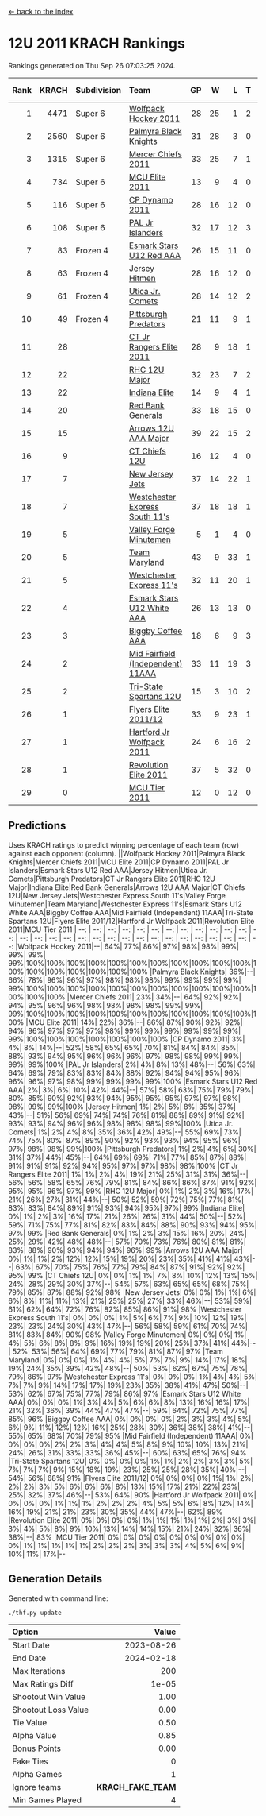 [<- back to the index](readme.md)
# 12U 2011 KRACH Rankings
Rankings generated on Thu Sep 26 07:03:25 2024.

Rank|KRACH|Subdivision|Team|GP|W|L|T|OTW|OTL|SoS|Exp Wins|Win Diff
---:|---:|:---|:---|---:|---:|---:|---:|---:|---:|---:|---:|---:
1|4471|Super 6|[Wolfpack Hockey 2011](https://gamesheetstats.com/seasons/3664/teams/140937/schedule)|28|25|1|2|0|0|447|26.8|-0.0
2|2560|Super 6|[Palmyra Black Knights](https://gamesheetstats.com/seasons/3664/teams/140949/schedule)|31|28|3|0|1|0|488|28.8|-0.0
3|1315|Super 6|[Mercer Chiefs 2011](https://gamesheetstats.com/seasons/3664/teams/140936/schedule)|33|25|7|1|2|1|927|26.3|-0.0
4|734|Super 6|[MCU Elite 2011](https://gamesheetstats.com/seasons/3664/teams/140929/schedule)|13|9|4|0|3|0|951|9.8|-0.0
5|116|Super 6|[CP Dynamo 2011](https://gamesheetstats.com/seasons/3664/teams/140944/schedule)|28|16|12|0|1|4|656|16.9|0.0
6|108|Super 6|[PAL Jr Islanders](https://gamesheetstats.com/seasons/3664/teams/140943/schedule)|32|17|12|3|2|0|744|19.4|0.0
7|83|Frozen 4|[Esmark Stars U12 Red AAA](https://gamesheetstats.com/seasons/3664/teams/140951/schedule)|26|15|11|0|3|0|737|15.9|0.0
8|63|Frozen 4|[Jersey Hitmen](https://gamesheetstats.com/seasons/3664/teams/140938/schedule)|28|16|12|0|2|1|604|16.9|0.0
9|61|Frozen 4|[Utica Jr. Comets](https://gamesheetstats.com/seasons/3664/teams/140945/schedule)|28|14|12|2|2|2|611|15.9|0.0
10|49|Frozen 4|[Pittsburgh Predators](https://gamesheetstats.com/seasons/3664/teams/140950/schedule)|21|11|9|1|1|1|885|12.4|0.0
11|28||[CT Jr Rangers Elite 2011](https://gamesheetstats.com/seasons/3664/teams/140931/schedule)|28|9|18|1|1|1|810|10.4|0.0
12|22||[RHC 12U Major](https://gamesheetstats.com/seasons/3664/teams/140941/schedule)|32|23|7|2|0|1|16|24.9|0.0
13|22||[Indiana Elite](https://gamesheetstats.com/seasons/3664/teams/144353/schedule)|14|9|4|1|1|0|50|10.4|0.0
14|20||[Red Bank Generals](https://gamesheetstats.com/seasons/3664/teams/140940/schedule)|33|18|15|0|1|3|330|18.9|0.0
15|15||[Arrows 12U AAA Major](https://gamesheetstats.com/seasons/3664/teams/140946/schedule)|39|22|15|2|1|1|74|23.9|0.0
16|9||[CT Chiefs 12U](https://gamesheetstats.com/seasons/3664/teams/140934/schedule)|16|12|4|0|1|0|5|12.9|0.0
17|7||[New Jersey Jets](https://gamesheetstats.com/seasons/3664/teams/140939/schedule)|37|14|22|1|2|0|313|15.4|0.0
18|7||[Westchester Express South 11's](https://gamesheetstats.com/seasons/3664/teams/140947/schedule)|37|18|18|1|2|0|54|19.4|0.0
19|5||[Valley Forge Minutemen](https://gamesheetstats.com/seasons/3664/teams/187349/schedule)|5|1|4|0|0|0|451|1.9|0.0
20|5||[Team Maryland](https://gamesheetstats.com/seasons/3664/teams/140954/schedule)|43|9|33|1|0|6|568|10.4|0.0
21|5||[Westchester Express 11's](https://gamesheetstats.com/seasons/3664/teams/140948/schedule)|32|11|20|1|0|3|55|12.4|0.0
22|4||[Esmark Stars U12 White AAA](https://gamesheetstats.com/seasons/3664/teams/140952/schedule)|26|13|13|0|1|1|9|13.9|0.0
23|3||[Biggby Coffee AAA](https://gamesheetstats.com/seasons/3664/teams/144351/schedule)|18|6|9|3|0|0|12|8.4|0.0
24|2||[Mid Fairfield (Independent) 11AAA](https://gamesheetstats.com/seasons/3664/teams/140933/schedule)|33|11|19|3|0|1|12|13.4|0.0
25|2||[Tri-State Spartans 12U](https://gamesheetstats.com/seasons/3664/teams/144352/schedule)|15|3|10|2|0|0|10|4.9|0.0
26|1||[Flyers Elite 2011/12](https://gamesheetstats.com/seasons/3664/teams/140942/schedule)|33|9|23|1|0|2|8|10.4|0.0
27|1||[Hartford Jr Wolfpack 2011](https://gamesheetstats.com/seasons/3664/teams/140935/schedule)|24|6|16|2|1|0|7|7.9|0.0
28|1||[Revolution Elite 2011](https://gamesheetstats.com/seasons/3664/teams/140953/schedule)|37|5|32|0|0|0|9|5.9|0.0
29|0||[MCU Tier 2011](https://gamesheetstats.com/seasons/3664/teams/140932/schedule)|12|0|12|0|0|0|4|0.9|0.0

## Predictions
Uses KRACH ratings to predict winning percentage of each team (row) against each opponent (column).
||Wolfpack Hockey 2011|Palmyra Black Knights|Mercer Chiefs 2011|MCU Elite 2011|CP Dynamo 2011|PAL Jr Islanders|Esmark Stars U12 Red AAA|Jersey Hitmen|Utica Jr. Comets|Pittsburgh Predators|CT Jr Rangers Elite 2011|RHC 12U Major|Indiana Elite|Red Bank Generals|Arrows 12U AAA Major|CT Chiefs 12U|New Jersey Jets|Westchester Express South 11's|Valley Forge Minutemen|Team Maryland|Westchester Express 11's|Esmark Stars U12 White AAA|Biggby Coffee AAA|Mid Fairfield (Independent) 11AAA|Tri-State Spartans 12U|Flyers Elite 2011/12|Hartford Jr Wolfpack 2011|Revolution Elite 2011|MCU Tier 2011
| --: | --: | --: | --: | --: | --: | --: | --: | --: | --: | --: | --: | --: | --: | --: | --: | --: | --: | --: | --: | --: | --: | --: | --: | --: | --: | --: | --: | --: | --: 
|Wolfpack Hockey 2011|--| 64%| 77%| 86%| 97%| 98%| 98%| 99%| 99%| 99%| 99%|100%|100%|100%|100%|100%|100%|100%|100%|100%|100%|100%|100%|100%|100%|100%|100%|100%|100%
|Palmyra Black Knights| 36%|--| 66%| 78%| 96%| 96%| 97%| 98%| 98%| 98%| 99%| 99%| 99%| 99%| 99%|100%|100%|100%|100%|100%|100%|100%|100%|100%|100%|100%|100%|100%|100%
|Mercer Chiefs 2011| 23%| 34%|--| 64%| 92%| 92%| 94%| 95%| 96%| 96%| 98%| 98%| 98%| 98%| 99%| 99%| 99%|100%|100%|100%|100%|100%|100%|100%|100%|100%|100%|100%|100%
|MCU Elite 2011| 14%| 22%| 36%|--| 86%| 87%| 90%| 92%| 92%| 94%| 96%| 97%| 97%| 97%| 98%| 99%| 99%| 99%| 99%| 99%| 99%| 99%|100%|100%|100%|100%|100%|100%|100%
|CP Dynamo 2011|  3%|  4%|  8%| 14%|--| 52%| 58%| 65%| 65%| 70%| 81%| 84%| 84%| 85%| 88%| 93%| 94%| 95%| 96%| 96%| 96%| 97%| 98%| 98%| 99%| 99%| 99%| 99%|100%
|PAL Jr Islanders|  2%|  4%|  8%| 13%| 48%|--| 56%| 63%| 64%| 69%| 79%| 83%| 83%| 84%| 88%| 92%| 94%| 94%| 95%| 96%| 96%| 96%| 97%| 98%| 99%| 99%| 99%| 99%|100%
|Esmark Stars U12 Red AAA|  2%|  3%|  6%| 10%| 42%| 44%|--| 57%| 58%| 63%| 75%| 79%| 79%| 80%| 85%| 90%| 92%| 93%| 94%| 95%| 95%| 95%| 97%| 97%| 98%| 98%| 99%| 99%|100%
|Jersey Hitmen|  1%|  2%|  5%|  8%| 35%| 37%| 43%|--| 51%| 56%| 69%| 74%| 74%| 76%| 81%| 88%| 89%| 91%| 92%| 93%| 93%| 94%| 96%| 96%| 98%| 98%| 98%| 99%|100%
|Utica Jr. Comets|  1%|  2%|  4%|  8%| 35%| 36%| 42%| 49%|--| 55%| 69%| 73%| 74%| 75%| 80%| 87%| 89%| 90%| 92%| 93%| 93%| 94%| 95%| 96%| 97%| 98%| 98%| 99%|100%
|Pittsburgh Predators|  1%|  2%|  4%|  6%| 30%| 31%| 37%| 44%| 45%|--| 64%| 69%| 69%| 71%| 77%| 85%| 87%| 88%| 91%| 91%| 91%| 92%| 94%| 95%| 97%| 97%| 98%| 98%|100%
|CT Jr Rangers Elite 2011|  1%|  1%|  2%|  4%| 19%| 21%| 25%| 31%| 31%| 36%|--| 56%| 56%| 58%| 65%| 76%| 79%| 81%| 84%| 86%| 86%| 87%| 91%| 92%| 95%| 95%| 96%| 97%| 99%
|RHC 12U Major|  0%|  1%|  2%|  3%| 16%| 17%| 21%| 26%| 27%| 31%| 44%|--| 50%| 52%| 59%| 72%| 75%| 77%| 81%| 83%| 83%| 84%| 89%| 91%| 93%| 94%| 95%| 97%| 99%
|Indiana Elite|  0%|  1%|  2%|  3%| 16%| 17%| 21%| 26%| 26%| 31%| 44%| 50%|--| 52%| 59%| 71%| 75%| 77%| 81%| 82%| 83%| 84%| 88%| 90%| 93%| 94%| 95%| 97%| 99%
|Red Bank Generals|  0%|  1%|  2%|  3%| 15%| 16%| 20%| 24%| 25%| 29%| 42%| 48%| 48%|--| 57%| 70%| 73%| 76%| 80%| 81%| 81%| 83%| 88%| 90%| 93%| 94%| 94%| 96%| 99%
|Arrows 12U AAA Major|  0%|  1%|  1%|  2%| 12%| 12%| 15%| 19%| 20%| 23%| 35%| 41%| 41%| 43%|--| 63%| 67%| 70%| 75%| 76%| 77%| 79%| 84%| 87%| 91%| 92%| 92%| 95%| 99%
|CT Chiefs 12U|  0%|  0%|  1%|  1%|  7%|  8%| 10%| 12%| 13%| 15%| 24%| 28%| 29%| 30%| 37%|--| 54%| 57%| 63%| 65%| 65%| 68%| 75%| 79%| 85%| 87%| 88%| 92%| 98%
|New Jersey Jets|  0%|  0%|  1%|  1%|  6%|  6%|  8%| 11%| 11%| 13%| 21%| 25%| 25%| 27%| 33%| 46%|--| 53%| 59%| 61%| 62%| 64%| 72%| 76%| 82%| 85%| 86%| 91%| 98%
|Westchester Express South 11's|  0%|  0%|  0%|  1%|  5%|  6%|  7%|  9%| 10%| 12%| 19%| 23%| 23%| 24%| 30%| 43%| 47%|--| 56%| 58%| 59%| 61%| 70%| 74%| 81%| 83%| 84%| 90%| 98%
|Valley Forge Minutemen|  0%|  0%|  0%|  1%|  4%|  5%|  6%|  8%|  8%|  9%| 16%| 19%| 19%| 20%| 25%| 37%| 41%| 44%|--| 52%| 53%| 56%| 64%| 69%| 77%| 79%| 81%| 87%| 97%
|Team Maryland|  0%|  0%|  0%|  1%|  4%|  4%|  5%|  7%|  7%|  9%| 14%| 17%| 18%| 19%| 24%| 35%| 39%| 42%| 48%|--| 50%| 53%| 62%| 67%| 75%| 78%| 79%| 86%| 97%
|Westchester Express 11's|  0%|  0%|  0%|  1%|  4%|  4%|  5%|  7%|  7%|  9%| 14%| 17%| 17%| 19%| 23%| 35%| 38%| 41%| 47%| 50%|--| 53%| 62%| 67%| 75%| 77%| 79%| 86%| 97%
|Esmark Stars U12 White AAA|  0%|  0%|  0%|  1%|  3%|  4%|  5%|  6%|  6%|  8%| 13%| 16%| 16%| 17%| 21%| 32%| 36%| 39%| 44%| 47%| 47%|--| 59%| 64%| 72%| 75%| 77%| 85%| 96%
|Biggby Coffee AAA|  0%|  0%|  0%|  0%|  2%|  3%|  3%|  4%|  5%|  6%|  9%| 11%| 12%| 12%| 16%| 25%| 28%| 30%| 36%| 38%| 38%| 41%|--| 55%| 65%| 68%| 70%| 79%| 95%
|Mid Fairfield (Independent) 11AAA|  0%|  0%|  0%|  0%|  2%|  2%|  3%|  4%|  4%|  5%|  8%|  9%| 10%| 10%| 13%| 21%| 24%| 26%| 31%| 33%| 33%| 36%| 45%|--| 60%| 63%| 65%| 76%| 94%
|Tri-State Spartans 12U|  0%|  0%|  0%|  0%|  1%|  1%|  2%|  2%|  3%|  3%|  5%|  7%|  7%|  7%|  9%| 15%| 18%| 19%| 23%| 25%| 25%| 28%| 35%| 40%|--| 54%| 56%| 68%| 91%
|Flyers Elite 2011/12|  0%|  0%|  0%|  0%|  1%|  1%|  2%|  2%|  2%|  3%|  5%|  6%|  6%|  6%|  8%| 13%| 15%| 17%| 21%| 22%| 23%| 25%| 32%| 37%| 46%|--| 53%| 64%| 90%
|Hartford Jr Wolfpack 2011|  0%|  0%|  0%|  0%|  1%|  1%|  1%|  2%|  2%|  2%|  4%|  5%|  5%|  6%|  8%| 12%| 14%| 16%| 19%| 21%| 21%| 23%| 30%| 35%| 44%| 47%|--| 62%| 89%
|Revolution Elite 2011|  0%|  0%|  0%|  0%|  1%|  1%|  1%|  1%|  1%|  2%|  3%|  3%|  3%|  4%|  5%|  8%|  9%| 10%| 13%| 14%| 14%| 15%| 21%| 24%| 32%| 36%| 38%|--| 83%
|MCU Tier 2011|  0%|  0%|  0%|  0%|  0%|  0%|  0%|  0%|  0%|  0%|  1%|  1%|  1%|  1%|  1%|  2%|  2%|  2%|  3%|  3%|  3%|  4%|  5%|  6%|  9%| 10%| 11%| 17%|--

## Generation Details

Generated with command line:
```
./thf.py update
```

| Option | Value |
| :----- | ----: |
| Start Date | 2023-08-26 |
| End Date | 2024-02-18 |
| Max Iterations | 200 |
| Max Ratings Diff | 1e-05 |
| Shootout Win Value | 1.00 |
| Shootout Loss Value | 0.00 |
| Tie Value | 0.50 |
| Alpha Value | 0.85 |
| Bonus Points | 0.00 |
| Fake Ties | 0 |
| Alpha Games | 1 |
| Ignore teams | __KRACH_FAKE_TEAM__ |
| Min Games Played | 4 |

